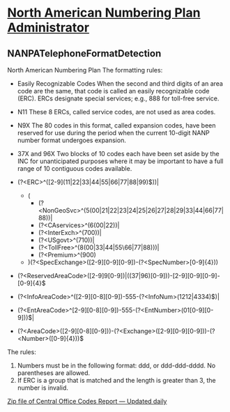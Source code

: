 # [North American Numbering Plan Administrator](https://nationalnanpa.com/)

## NANPATelephoneFormatDetection
North American Numbering Plan 
The formatting rules:

- Easily Recognizable Codes	When the second and third digits of an area code are the same, that code is called an easily recognizable code (ERC). ERCs designate special services; e.g., 888 for toll-free service.
- N11	These 8 ERCs, called service codes, are not used as area codes.
- N9X	The 80 codes in this format, called expansion codes, have been reserved for use during the period when the current 10-digit NANP number format undergoes expansion.
- 37X and 96X	Two blocks of 10 codes each have been set aside by the INC for unanticipated purposes where it may be important to have a full range of 10 contiguous codes available.

- (?\<ERC\>^(\[2-9\](11\|22\|33\|44\|55\|66\|77\|88\|99)$))\|
  - (
    - (?\<NonGeoSvc\>^(5\(00\|21\|22\|23\|24\|25\|26\|27\|28\|29\|33\|44\|66\|77\|88\))\|
    - (?\<CAservices\>^(6(00\|22))\|
    - (?\<InterExch\>^(700))\|
    - (?\<USgovt\>^(710))|
    - (?\<TollFree\>^(8\(00\|33\|44\|55\66\|77\|88)))\|
    - (?\<Premium\>^(900)
  - )(?\<SpecExchange\>(\[2-9\]\[0-9\]\[0-9\])-(?\<SpecNumber\>\[0-9\]{4}))
- (?\<ReservedAreaCode\>(\[2-9\]9\[0-9\])\|((37\|96)\[0-9\]))-\[2-9\]\[0-9\]\[0-9\]-\[0-9\]\{4\}$
- (?\<InfoAreaCode\>^(\[2-9\]\[0-8\]\[0-9\])-555-(?\<InfoNum\>(1212|4334)$)\|
- (?\<EntAreaCode\>^\[2-9\]\[0-8\]\[0-9\])-555-(?\<EntNumber>(01\[0-9\]\[0-9\]))$\|
- (?\<AreaCode\>(\[2-9\]\[0-8\]\[0-9\]))-(?\<Exchange>(\[2-9\]\[0-9\]\[0-9\]))-(?\<Number\>(\[0-9\]\{4\}))$

The rules:

1. Numbers must be in the following format: ddd, or ddd-ddd-dddd. No parentheses are allowed. 
2. If ERC is a group that is matched and the length is greater than 3, the number is invalid. 

[Zip file of Central Office Codes Report — Updated daily](https://www.nationalnanpa.com/nanp1/allutlzd.zip)

